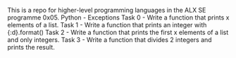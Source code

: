 This is a repo for higher-level programming languages in the ALX SE programme
0x05. Python - Exceptions
Task 0 - Write a function that prints x elements of a list.
Task 1 - Write a function that prints an integer with {:d}.format()
Task 2 - Write a function that prints the first x elements of a list and only integers.
Task 3 - Write a function that divides 2 integers and prints the result.
